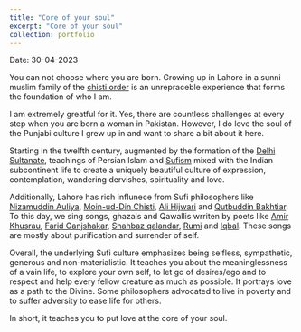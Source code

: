 ```yaml
---
title: "Core of your soul"
excerpt: "Core of your soul"
collection: portfolio
---
```


Date: 30-04-2023

You can not choose where you are born. Growing up in Lahore in a sunni muslim family of the [chisti order](https://en.wikipedia.org/wiki/Chishti_Order) is an unrepraceble experience that forms the foundation of who I am. 

I am extremely greatful for it. Yes, there are countless challenges at every step when you are born a woman in Pakistan. However, I do love the soul of the Punjabi culture I grew up in and want to share a bit about it here. 


Starting in the twelfth century, augmented by the formation of the [Delhi Sultanate](https://en.wikipedia.org/wiki/Delhi_Sultanate), teachings of Persian Islam and [Sufism](https://en.wikipedia.org/wiki/Sufism) mixed with the Indian subcontinent life to create a uniquely beautiful culture of expression, contemplation, wandering dervishes, spirituality and love. 


Additionally, Lahore has rich influnece from Sufi philosophers like [Nizamuddin Auliya](https://en.wikipedia.org/wiki/Nizamuddin_Auliya), [Moin-ud-Din Chisti](https://en.wikipedia.org/wiki/Mu%27in_al-Din_Chishti), [Ali Hijwari](https://en.wikipedia.org/wiki/Ali_al-Hujwiri) and [Qutbuddin Bakhtiar](https://en.wikipedia.org/wiki/Qutbuddin_Bakhtiar_Kaki). To this day, we sing songs, ghazals and Qawallis wrriten by poets like [Amir Khusrau](https://en.wikipedia.org/wiki/Amir_Khusrau), [Farid Ganjshakar](https://en.wikipedia.org/wiki/Baba_Farid), [Shahbaz qalandar](https://en.wikipedia.org/wiki/Lal_Shahbaz_Qalandar), [Rumi](https://en.wikipedia.org/wiki/Rumi) and [Iqbal](https://en.wikipedia.org/wiki/Muhammad_Iqbal). These songs are mostly about purification and surrender of self.

Overall, the underlying Sufi culture emphasizes being selfless, sympathetic, generous and non-materialistic. It teaches you about the meaninglessness of a vain life, to explore your own self, to let go of desires/ego and to respect and help every fellow creature as much as possible. It portrays love as a path to the Divine. Some philosophers advocated to live in poverty and to suffer adversity to ease life for others.  


In short, it teaches you to put love at the core of your soul.
